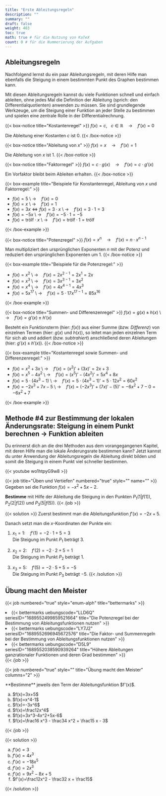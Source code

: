 ```yaml
---
title: "Erste Ableitungsregeln"
description: ""
summary: ""
draft: false
weight: 403
toc: true
math: true # für die Nutzung von KaTeX
count: 0 # für die Nummerierung der Aufgaben
---
```


## Ableitungsregeln

Nachfolgend lernst du ein paar Ableitungsregeln, mit deren Hilfe man ebenfalls die Steigung in einem bestimmten Punkt des Graphen bestimmen kann.

Mit diesen Ableitungsregeln kannst du viele Funktionen schnell und einfach ableiten, ohne jedes Mal die Definition der Ableitung (sprich: den Differentialquotienten) anwenden zu müssen. Sie sind grundlegende Werkzeuge, um die Steigung einer Funktion an jeder Stelle zu bestimmen und spielen eine zentrale Rolle in der Differentialrechnung.

<!-- Kostantenregel -->
{{< box-notice title="Kostantenregel" >}}
$f(x)=c, \hspace{10pt} c \in \mathbb{R} \quad \rightarrow \quad f'(x) = 0$

Die Ableitung einer Kostanten $c$ ist $0$.
{{< /box-notice >}}

<!-- Ableitung von x -->
{{< box-notice title="Ableitung von $x$" >}}
$f(x)=x \quad \rightarrow \quad f'(x) = 1$

Die Ableitung von $x$ ist $1$.
{{< /box-notice >}}

<!-- Faktorregel -->
{{< box-notice title="Faktorregel" >}}
$f(x) = c \cdot g(x) \quad \rightarrow \quad f'(x) = c \cdot g'(x)$

Ein Vorfaktor bleibt beim Ableiten erhalten.
{{< /box-notice >}}

<!-- Beispiele für Konstantenregel, Ableitung von $x$ und Faktorregel -->
{{< box-example title="Beispiele für Konstantenregel, Ableitung von $x$ und Faktorregel:" >}}

- $f(x)=5$ \ $\rightarrow \quad f'(x) = 0$
- $f(x)=x$ \ $\rightarrow \quad f'(x) = 1$
- $f(x)=3x \Leftrightarrow f(x)=3 \cdot x$ \ $\rightarrow \quad f'(x) = 3 \cdot 1 = 3$
- $f(x)=-5x$ \ $\rightarrow \quad f'(x) = -5 \cdot 1 = -5$
- $f(x)= \text{trölf} \cdot x$ \ $\rightarrow \quad f'(x) = \text{trölf} \cdot 1 = \text{trölf}$

{{< /box-example >}}

<!-- Potenzregel -->
{{< box-notice title="Potenzregel" >}}
$f(x) = x^n \quad \rightarrow \quad f'(x) = n \cdot x^{n-1}$

Man multipliziert den ursprünglichen Exponenten $n$ mit der Potenz und reduziert den ursprünglichen Exponenten um $1$.
{{< /box-notice >}}

<!-- Beispiele für die Potenzregel -->
{{< box-example title="Beispiele für die Potenzregel:" >}}

- $f(x)=x^2$ \ $\rightarrow \quad f'(x) = 2x^{2-1}=2x^1=2x$
- $f(x)=x^3$ \ $\rightarrow \quad f'(x) = 3x^{3-1}=3x^2$
- $f(x)=x^4$ \ $\rightarrow \quad f'(x) = 4x^{4-1}=4x^3$
- $f(x)=5x^{17}$ \ $\rightarrow \quad f'(x) = 5 \cdot 17x^{17-1}=85x^{16}$

{{< /box-example >}}

<!-- Summen- und Differenzenregel -->
{{< box-notice title="Summen- und Differenzenregel" >}}
$f(x) = g(x) \pm h(x)$ \ $\rightarrow \quad f'(x) = g'(x) \pm h'(x)$

Besteht ein Funktionsterm (hier: $f(x)$) aus einer Summe (*bzw. Differenz*) von einzelnen Termen (hier: $g(x)$ und $h(x)$), so leitet man jeden einzelnen Term für sich ab und addiert (*bzw. subtrahiert*) anschließend deren Ableitungen (hier: $g'(x) \pm h'(x)$).
{{< /box-notice >}}

<!-- Beispiele für alle bisherigen Ableitungsregeln zusammen -->
{{< box-example title="Kostantenregel sowie Summen- und Differenzenregel:" >}}

- $f(x)=x^2 + 3x$ \ $\rightarrow \quad f'(x) = (x^2)' + (3x)' = 2x + 3$
- $f(x)=x^5 - 4x^2$ \ $\rightarrow \quad f'(x) = (x^5)' - (4x^2)' = 5x^4 + 8x$
- $f(x)=5 \cdot (4x^3 - 1)$ \ $\rightarrow \quad f'(x) = 5 \cdot (4x^3 - 1)'= 5 \cdot 12x^2 = 60x^2$
- $f(x)=-2x^3 + 7x - 5$ \ $\rightarrow \quad f'(x) = (-2x^3)' + (7x)' - (5)' = -6x^2 + 7 - 0 = -6x^2 + 7$

{{< /box-example >}}

## Methode #4 zur Bestimmung der lokalen Änderungsrate: Steigung in einem Punkt berechnen $\rightarrow$ Funktion ableiten

Du erinnerst dich an die drei Methoden aus dem vorangegangenen Kapitel, mit deren Hilfe man die lokale Änderungsrate bestimmen kann? Jetzt kannst du unter Anwendung der Ableitungsregeln die Ableitung direkt bilden und somit die Steigung in einem Punkt viel schneller bestimmen.

{{< youtube wo1htpyG9w8 >}}

{{< job title="Üben und Vertiefen" numbered="true" style="" name="" >}}
Gegeben sei die Funktion $f(x)= -x^2 + 5x - 2$.

**Bestimme** mit Hilfe der Ableitung die Steigung in den Punkten $P_1 \left(1|f(1)\right)$, $P_2 \left(2|f(2)\right)$ und $P_3 \left(5|f(5)\right)$.
{{< /job >}}

{{< solution >}}
Zuerst bestimmt man die Ableitungsfunktion $f'(x)=-2x+5$.

Danach setzt man die $x$-Koordinaten der Punkte ein:

1. $x_1=1: \quad f'(1)=-2 \cdot 1 + 5 = 3$ \
Die Steigung im Punkt $P_1$ beträgt $3$.

2. $x_2=2: \quad f'(2)=-2 \cdot 2 + 5 = 1$ \
Die Steigung im Punkt $P_2$ beträgt $1$.

3. $x_3=5: \quad f'(5)=-2 \cdot 5 + 5 = -5$ \
Die Steigung im Punkt $P_3$ beträgt $-5$.
{{< /solution >}}

## Übung macht den Meister

{{< job numbered="true" style="enum-alph" title="bettermarks" >}}
    <li>{{< bettermarks uebungscode="LLD6Q" seriesID="1689552499859521664" title="Die Potenzregel bei der Bestimmung von Ableitungsfunktionen nutzen" >}}</li>
    <li>{{< bettermarks uebungscode="LY7J2" seriesID="1689552696945672576" title="Die Faktor- und Summenregeln bei der Bestimmung von Ableitungsfunktionen nutzen" >}}</li>
    <li>{{< bettermarks uebungscode="D5L9" seriesID="1689552038590939264" title="Höhere Ableitungen ganzrationaler Funktionen und deren Grad bestimmen" >}}</li>
{{< /job >}}

{{< job numbered="true" style="" title="Übung macht den Meister" columns="2" >}}
<p>**Bestimme** jeweils den Term der Ableitungsfunktion $f'(x)$.</p>
<ol type="a">
    <li>$f(x)=3x+5$</li>
    <li>$f(x)=x^4-1$</li>
    <li>$f(x)=-3x^6$</li>
    <li>$f(x)=\frac12x^4$</li>
    <li>$f(x)=3x^3-4x^2+5x-6$</li>
    <li>$f(x)=\frac16 x^3 - \frac34 x^2 + \frac15 x - 3$</li>
</ol>
{{< /job >}}

{{< solution >}}
    <ol type="a">
        <li>$f'(x)=3$</li>
        <li>$f'(x)=4x^3$</li>
        <li>$f'(x)=-18x^5$</li>
        <li>$f'(x)=2x^3$</li>
        <li>$f'(x)=9x^2 - 8x + 5$</li>
        <li>$f'(x)=\frac12x^2 - \frac32 x + \frac15$</li>
    </ol>
{{< /solution >}}

